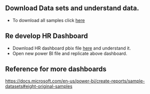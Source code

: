 ## Download Data sets and understand data. 
- To download all samples click [here](https://go.microsoft.com/fwlink/?LinkId=535020)
## Re develop HR Dashboard
- Download HR dashboard pbix file [here](https://download.microsoft.com/download/6/9/5/69503155-05A5-483E-829A-F7B5F3DD5D27/Human%20Resources%20Sample%20PBIX.pbix) and understand it.
- Open new power BI file and replicate above dashboard.
## Reference for more dashboards

https://docs.microsoft.com/en-us/power-bi/create-reports/sample-datasets#eight-original-samples
